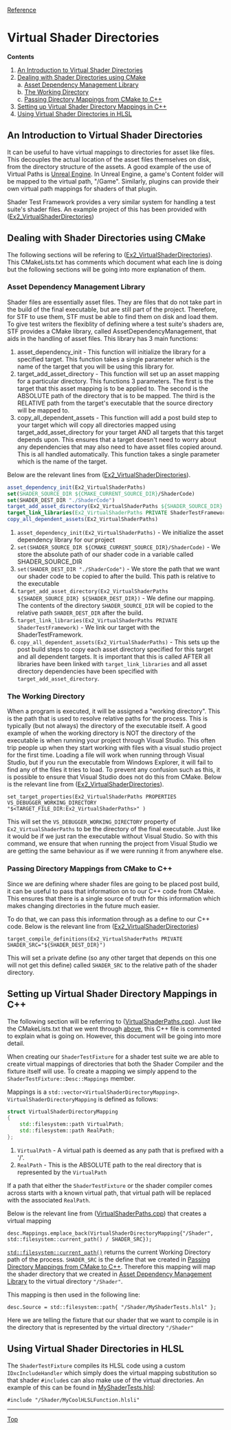 [Reference](../ShaderTestFramework.md)

# Virtual Shader Directories

**Contents**<br>
1. [An Introduction to Virtual Shader Directories](#an-introduction-to-virtual-shader-directories)<br>
2. [Dealing with Shader Directories using CMake](#dealing-with-shader-directories-using-cmake)<br>
    a. [Asset Dependency Management Library](#asset-dependency-management-library)<br>
    b. [The Working Directory](#the-working-directory)<br>
    c. [Passing Directory Mappings from CMake to C++](#passing-directory-mappings-from-cmake-to-c)<br>
3. [Setting up Virtual Shader Directory Mappings in C++](#setting-up-virtual-shader-directory-mappings-in-c)<br>
4. [Using Virtual Shader Directories in HLSL](#using-virtual-shader-directories-in-hlsl)<br>

## An Introduction to Virtual Shader Directories

It can be useful to have virtual mappings to directories for asset like files. This decouples the actual location of the asset files themselves on disk, from the directory structure of the assets. A good example of the use of Virtual Paths is [Unreal Engine](https://docs.unrealengine.com/4.26/en-US/Basics/AssetsAndPackages/). In Unreal Engine, a game's Content folder will be mapped to the virtual path, "/Game". Similarly, plugins can provide their own virtual path mappings for shaders of that plugin.

Shader Test Framework provides a very similar system for handling a test suite's shader files. An example project of this has been provided with ([Ex2_VirtualShaderDirectories](../../examples/Ex2_VirtualShaderPaths))

## Dealing with Shader Directories using CMake

The following sections will be refering to ([Ex2_VirtualShaderDirectories](../../examples/Ex2_VirtualShaderPaths/CMakeLists.txt)). This CMakeLists.txt has comments which document what each line is doing but the following sections will be going into more explanation of them.

### Asset Dependency Management Library
Shader files are essentially asset files. They are files that do not take part in the build of the final executable, but are still part of the project. Therefore, for STF to use them, STF must be able to find them on disk and load them. To give test writers the flexiblity of defining where a test suite's shaders are, STF provides a CMake library, called AssetDependencyManagement, that aids in the handling of asset files. This library has 3 main functions:

1) asset_dependency_init - This function will initialize the library for a specified target. This function takes a single parameter which is the name of the target that you will be using this library for.
2) target_add_asset_directory - This function will set up an asset mapping for a particular directory. This functions 3 parameters. The first is the target that this asset mapping is to be applied to. The second is the ABSOLUTE path of the directory that is to be mapped. The third is the RELATIVE path from the target's executable that the source directory will be mapped to.
3) copy_all_dependent_assets - This function will add a post build step to your target which will copy all directories mapped using target_add_asset_directory for your target AND all targets that this target depends upon. This ensures that a target doesn't need to worry about any dependencies that may also need to have asset files copied around. This is all handled automatically. This function takes a single parameter which is the name of the target.

Below are the relevant lines from ([Ex2_VirtualShaderDirectories](../../examples/Ex2_VirtualShaderPaths/CMakeLists.txt)). 

```cmake
asset_dependency_init(Ex2_VirtualShaderPaths)
set(SHADER_SOURCE_DIR ${CMAKE_CURRENT_SOURCE_DIR}/ShaderCode)
set(SHADER_DEST_DIR "./ShaderCode")
target_add_asset_directory(Ex2_VirtualShaderPaths ${SHADER_SOURCE_DIR} ${SHADER_DEST_DIR})
target_link_libraries(Ex2_VirtualShaderPaths PRIVATE ShaderTestFramework)
copy_all_dependent_assets(Ex2_VirtualShaderPaths)
```

1) `asset_dependency_init(Ex2_VirtualShaderPaths)` - We initialize the asset dependency library for our project
2) `set(SHADER_SOURCE_DIR ${CMAKE_CURRENT_SOURCE_DIR}/ShaderCode)` - We store the absolute path of our shader code in a variable called SHADER_SOURCE_DIR
3) `set(SHADER_DEST_DIR "./ShaderCode")` - We store the path that we want our shader code to be copied to after the build. This path is relative to the executable
4) `target_add_asset_directory(Ex2_VirtualShaderPaths ${SHADER_SOURCE_DIR} ${SHADER_DEST_DIR})` - We define our mapping. The contents of the directory `SHADER_SOURCE_DIR` will be copied to the relative path `SHADER_DEST_DIR` after the build.
5) `target_link_libraries(Ex2_VirtualShaderPaths PRIVATE ShaderTestFramework)` - We link our target with the ShaderTestFramework.
6) `copy_all_dependent_assets(Ex2_VirtualShaderPaths)` - This sets up the post build steps to copy each asset directory specified for this target and all dependent targets. It is important that this is called AFTER all libraries have been linked with `target_link_libraries` and all asset directory dependencies have been specified with `target_add_asset_directory`.


### The Working Directory

When a program is executed, it will be assigned a "working directory". This is the path that is used to resolve relative paths for the process. This is typically (but not always) the directory of the executable itself. A good example of when the working directory is NOT the directory of the executable is when running your project through Visual Studio. This often trip people up when they start working with files with a visual studio project for the first time. Loading a file will work when running through Visual Studio, but if you run the executable from Windows Explorer, it will fail to find any of the files it tries to load. To prevent any confusion such as this, it is possible to ensure that Visual Studio does not do this from CMake. Below is the relevant line from ([Ex2_VirtualShaderDirectories](../../examples/Ex2_VirtualShaderPaths/CMakeLists.txt)).

`set_target_properties(Ex2_VirtualShaderPaths PROPERTIES VS_DEBUGGER_WORKING_DIRECTORY "$<TARGET_FILE_DIR:Ex2_VirtualShaderPaths>" )`

This will set the `VS_DEBUGGER_WORKING_DIRECTORY` property of `Ex2_VirtualShaderPaths` to be the directory of the final executable. Just like it would be if we just ran the executable without Visual Studio. So with this command, we ensure that when running the project from Visual Studio we are getting the same behaviour as if we were running it from anywhere else.

### Passing Directory Mappings from CMake to C++

Since we are defining where shader files are going to be placed post build, it can be useful to pass that information on to our C++ code from CMake. This ensures that there is a single source of truth for this information which makes changing directories in the future much easier.

To do that, we can pass this information through as a define to our C++ code. Below is the relevant line from ([Ex2_VirtualShaderDirectories](../../examples/Ex2_VirtualShaderPaths/CMakeLists.txt))

`target_compile_definitions(Ex2_VirtualShaderPaths PRIVATE SHADER_SRC="${SHADER_DEST_DIR}")`

This will set a private define (so any other target that depends on this one will not get this define) called `SHADER_SRC` to the relative path of the shader directory.

## Setting up Virtual Shader Directory Mappings in C++

The following section will be referring to ([VirtualShaderPaths.cpp](../../examples/Ex2_VirtualShaderPaths/VirtualShaderPaths.cpp)). Just like the CMakeLists.txt that we went through [above](#dealing-with-shader-directories-using-cmake), this C++ file is commented to explain what is going on. However, this document will be going into more detail.

When creating our `ShaderTestFixture` for a shader test suite we are able to create virtual mappings of directories that both the Shader Compiler and the fixture itself will use. To create a mapping we simply append to the `ShaderTestFixture::Desc::Mappings` member. 

Mappings is a `std::vector<VirtualShaderDirectoryMapping>`. `VirtualShaderDirectoryMapping` is defined as follows:

```c++
struct VirtualShaderDirectoryMapping
{
	std::filesystem::path VirtualPath;
	std::filesystem::path RealPath;
};
```

1) `VirtualPath` - A virtual path is deemed as any path that is prefixed with a '/'.
2) `RealPath` - This is the ABSOLUTE path to the real directory that is represented by the `VirtualPath`

If a path that either the `ShaderTestFixture` or the shader compiler comes across starts with a known virtual path, that virtual path will be replaced with the associated `RealPath`.

Below is the relevant line from ([VirtualShaderPaths.cpp](../../examples/Ex2_VirtualShaderPaths/VirtualShaderPaths.cpp)) that creates a virtual mapping

`desc.Mappings.emplace_back(VirtualShaderDirectoryMapping{"/Shader", std::filesystem::current_path() / SHADER_SRC});`

[`std::filesystem::current_path()`](https://en.cppreference.com/w/cpp/filesystem/current_path) returns the current Working Directory path of the process. `SHADER_SRC` is the define that we created in [Passing Directory Mappings from CMake to C++](#passing-directory-mappings-from-cmake-to-c). Therefore this mapping will map the shader directory that we created in [Asset Dependency Management Library](#asset-dependency-management-library) to the virtual directory `"/Shader"`.

This mapping is then used in the following line:

`desc.Source = std::filesystem::path{ "/Shader/MyShaderTests.hlsl" };`

Here we are telling the fixture that our shader that we want to compile is in the directory that is represented by the virtual directory `"/Shader"`

## Using Virtual Shader Directories in HLSL

The `ShaderTestFixture` compiles its HLSL code using a custom `IDxcIncludeHandler` which simply does the virtual mapping substitution so that shader `#include`s can also make use of the virtual directories. An example of this can be found in [MyShaderTests.hlsl](../../examples/Ex2_VirtualShaderPaths/ShaderCode/MyShaderTests.hlsl):

`#include "/Shader/MyCoolHLSLFunction.hlsli"`

---

[Top](#virtual-shader-directories)

